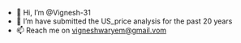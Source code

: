 - 👋 Hi, I’m @Vignesh-31
- 👀 I’m have submitted the US_price analysis for the past 20 years
- 📫 Reach me on vigneshwaryem@gmail.vom

<!---
Vignesh-31/Vignesh-31 is a ✨ special ✨ repository because its `README.md` (this file) appears on your GitHub profile.
You can click the Preview link to take a look at your changes.
--->
